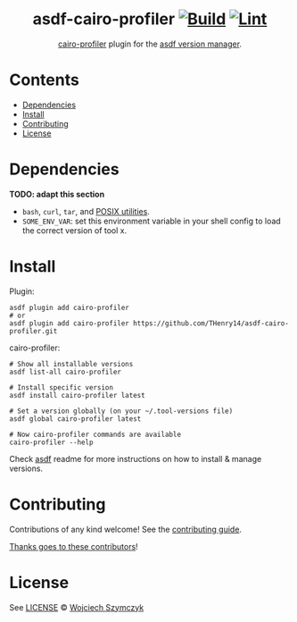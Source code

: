 <div align="center">

# asdf-cairo-profiler [![Build](https://github.com/THenry14/asdf-cairo-profiler/actions/workflows/build.yml/badge.svg)](https://github.com/THenry14/asdf-cairo-profiler/actions/workflows/build.yml) [![Lint](https://github.com/THenry14/asdf-cairo-profiler/actions/workflows/lint.yml/badge.svg)](https://github.com/THenry14/asdf-cairo-profiler/actions/workflows/lint.yml)

[cairo-profiler](https://github.com/software-mansion/cairo-profiler) plugin for the [asdf version manager](https://asdf-vm.com).

</div>

# Contents

- [Dependencies](#dependencies)
- [Install](#install)
- [Contributing](#contributing)
- [License](#license)

# Dependencies

**TODO: adapt this section**

- `bash`, `curl`, `tar`, and [POSIX utilities](https://pubs.opengroup.org/onlinepubs/9699919799/idx/utilities.html).
- `SOME_ENV_VAR`: set this environment variable in your shell config to load the correct version of tool x.

# Install

Plugin:

```shell
asdf plugin add cairo-profiler
# or
asdf plugin add cairo-profiler https://github.com/THenry14/asdf-cairo-profiler.git
```

cairo-profiler:

```shell
# Show all installable versions
asdf list-all cairo-profiler

# Install specific version
asdf install cairo-profiler latest

# Set a version globally (on your ~/.tool-versions file)
asdf global cairo-profiler latest

# Now cairo-profiler commands are available
cairo-profiler --help
```

Check [asdf](https://github.com/asdf-vm/asdf) readme for more instructions on how to
install & manage versions.

# Contributing

Contributions of any kind welcome! See the [contributing guide](contributing.md).

[Thanks goes to these contributors](https://github.com/THenry14/asdf-cairo-profiler/graphs/contributors)!

# License

See [LICENSE](LICENSE) © [Wojciech Szymczyk](https://github.com/THenry14/)

